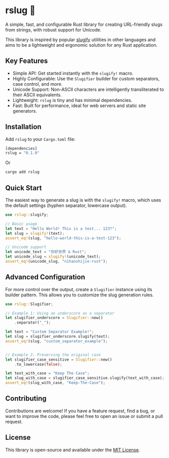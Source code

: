 # rslug 🐌

A simple, fast, and configurable Rust library for creating URL-friendly slugs from strings, with robust support for Unicode.

This library is inspired by popular [slugify](https://www.npmjs.com/package/slugify) utilities in other languages and aims to be a lightweight and ergonomic solution for any Rust application.

## Key Features

- Simple API: Get started instantly with the `slugify!` macro.
- Highly Configurable: Use the `Slugifier` builder for custom separators, case control, and more.
- Unicode Support: Non-ASCII characters are intelligently transliterated to their ASCII equivalents.
- Lightweight: `rslug` is tiny and has minimal dependencies.
- Fast: Built for performance, ideal for web servers and static site generators.

## Installation

Add `rslug` to your `Cargo.toml` file:

```bash
[dependencies]
rslug = "0.1.0"
```

Or

```bash
cargo add rslug
```

## Quick Start

The easiest way to generate a slug is with the `slugify!` macro, which uses the default settings (hyphen separator, lowercase output).

```rust
use rslug::slugify;

// Basic usage
let text = "Hello World! This is a test... 123?";
let slug = slugify!(text);
assert_eq!(slug, "hello-world-this-is-a-test-123");

// Unicode support
let unicode_text = "你好世界 & Rust";
let unicode_slug = slugify!(unicode_text);
assert_eq!(unicode_slug, "nihaoshijie-rust");
```

## Advanced Configuration

For more control over the output, create a `Slugifier` instance using its builder pattern. This allows you to customize the slug generation rules.

```rust
use rslug::Slugifier;

// Example 1: Using an underscore as a separator
let slugifier_underscore = Slugifier::new()
    .separator("_");

let text = "Custom Separator Example!";
let slug = slugifier_underscore.slugify(text);
assert_eq!(slug, "custom_separator_example");


// Example 2: Preserving the original case
let slugifier_case_sensitive = Slugifier::new()
    .to_lowercase(false);

let text_with_case = "Keep The Case";
let slug_with_case = slugifier_case_sensitive.slugify(text_with_case);
assert_eq!(slug_with_case, "Keep-The-Case");
```

## Contributing 

Contributions are welcome! If you have a feature request, find a bug, or want to improve the code, please feel free to open an issue or submit a pull request.

## License

This library is open-source and available under the [MIT License](https://github.com/ezrantn/rslug/LICENSE).